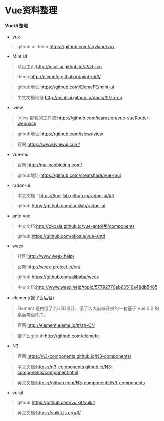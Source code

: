 # Vue资料整理






#### VueUi 整理

* vux


> github ui demo:https://github.com/airyland/vux

* Mint UI

> 项目主页:http://mint-ui.github.io/#!/zh-cn

> demo:http://elemefe.github.io/mint-ui/#/

> github地址:https://github.com/ElemeFE/mint-ui

> 中文文档地址:http://mint-ui.github.io/docs/#!/zh-cn

* iview

> iView 配套的工作流:https://github.com/icarusion/vue-vueRouter-webpack

> github地址:https://github.com/iview/iview

> 官网:https://www.iviewui.com/

* vue-mui

> 官网:http://mui.yaobieting.com/

> github地址:https://github.com/creatshare/vue-mui

* radon-ui

> 中文文档：https://luojilab.github.io/radon-ui/#!/

> github:https://github.com/luojilab/radon-ui

* antd vue

> 中文文档:http://okoala.github.io/vue-antd/#!/components

> github:https://github.com/okoala/vue-antd

* weex

> 社区:http://www.weex.help/

> 官网:http://weex-project.io/cn/

> github:https://github.com/alibaba/weex

> 中文文档:http://www.weex.help/topic/57792770eb60516a48db5485


* element(饿了么后台)

> Element 是由饿了么UED设计、饿了么大前端开发的一套基于 Vue 2.0 的桌面端组件库。

> 官网:http://element.eleme.io/#/zh-CN

> 饿了么github:http://github.com/elemefe

* N3

> 官网:https://n3-components.github.io/N3-components/

> 中文文档:https://n3-components.github.io/N3-components/component.html

> 英文文档:https://github.com/N3-components/N3-components

* vuikit

> github:https://github.com/vuikit/vuikit

> 英文文档:https://vuikit.js.org/#/
